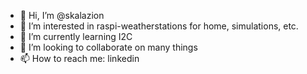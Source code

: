 - 👋 Hi, I’m @skalazion
- 👀 I’m interested in raspi-weatherstations for home, simulations, etc.
- 🌱 I’m currently learning I2C
- 💞️ I’m looking to collaborate on many things
- 📫 How to reach me: linkedin

<!---
skalazion/skalazion is a ✨ special ✨ repository because its `README.md` (this file) appears on your GitHub profile.
You can click the Preview link to take a look at your changes.
--->

